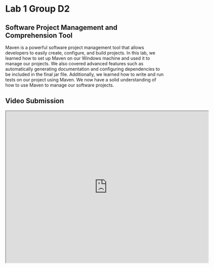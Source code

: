 # Lab 1 Group D2
## Software Project Management and Comprehension Tool
Maven is a powerful software project management tool that allows developers to easily create, configure, and build projects. In this lab, we learned how to set up Maven on our Windows machine and used it to manage our projects. We also covered advanced features such as automatically generating documentation and configuring dependencies to be included in the final jar file. Additionally, we learned how to write and run tests on our project using Maven. We now have a solid understanding of how to use Maven to manage our software projects.
## Video Submission
<iframe src="https://drive.google.com/file/d/13sd7ofn_Dev4jATmsoz4IlkaK0V7Gpyf/preview" width="640" height="480" allow="autoplay"></iframe>
